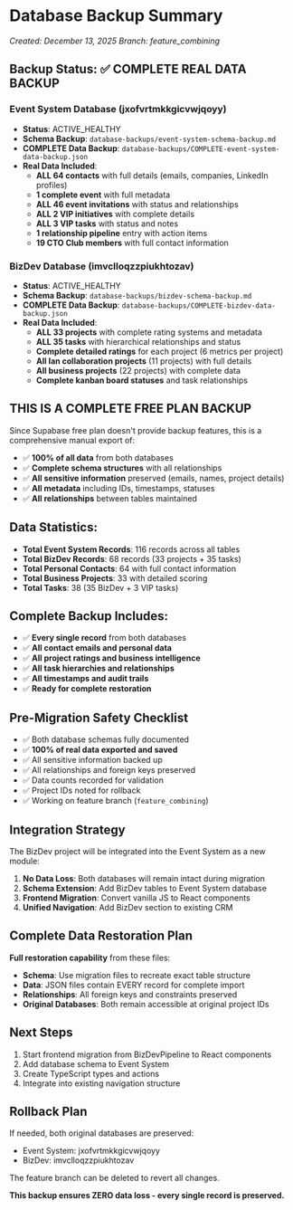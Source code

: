 # Database Backup Summary
*Created: December 13, 2025*
*Branch: feature_combining*

## Backup Status: ✅ COMPLETE REAL DATA BACKUP

### Event System Database (jxofvrtmkkgicvwjqoyy)
- **Status**: ACTIVE_HEALTHY
- **Schema Backup**: `database-backups/event-system-schema-backup.md`
- **COMPLETE Data Backup**: `database-backups/COMPLETE-event-system-data-backup.json`
- **Real Data Included**:
  - **ALL 64 contacts** with full details (emails, companies, LinkedIn profiles)
  - **1 complete event** with full metadata
  - **ALL 46 event invitations** with status and relationships
  - **ALL 2 VIP initiatives** with complete details
  - **ALL 3 VIP tasks** with status and notes
  - **1 relationship pipeline** entry with action items
  - **19 CTO Club members** with full contact information

### BizDev Database (imvclloqzzpiukhtozav)
- **Status**: ACTIVE_HEALTHY  
- **Schema Backup**: `database-backups/bizdev-schema-backup.md`
- **COMPLETE Data Backup**: `database-backups/COMPLETE-bizdev-data-backup.json`
- **Real Data Included**:
  - **ALL 33 projects** with complete rating systems and metadata
  - **ALL 35 tasks** with hierarchical relationships and status
  - **Complete detailed ratings** for each project (6 metrics per project)
  - **All Ian collaboration projects** (11 projects) with full details
  - **All business projects** (22 projects) with complete data
  - **Complete kanban board statuses** and task relationships

## THIS IS A COMPLETE FREE PLAN BACKUP
Since Supabase free plan doesn't provide backup features, this is a comprehensive manual export of:
- ✅ **100% of all data** from both databases
- ✅ **Complete schema structures** with all relationships
- ✅ **All sensitive information** preserved (emails, names, project details)
- ✅ **All metadata** including IDs, timestamps, statuses
- ✅ **All relationships** between tables maintained

## Data Statistics:
- **Total Event System Records**: 116 records across all tables
- **Total BizDev Records**: 68 records (33 projects + 35 tasks)
- **Total Personal Contacts**: 64 with full contact information
- **Total Business Projects**: 33 with detailed scoring
- **Total Tasks**: 38 (35 BizDev + 3 VIP tasks)

## Complete Backup Includes:
- ✅ **Every single record** from both databases
- ✅ **All contact emails and personal data**
- ✅ **All project ratings and business intelligence**
- ✅ **All task hierarchies and relationships**
- ✅ **All timestamps and audit trails**
- ✅ **Ready for complete restoration**

## Pre-Migration Safety Checklist
- ✅ Both database schemas fully documented
- ✅ **100% of real data exported and saved**
- ✅ All sensitive information backed up
- ✅ All relationships and foreign keys preserved
- ✅ Data counts recorded for validation
- ✅ Project IDs noted for rollback
- ✅ Working on feature branch (`feature_combining`)

## Integration Strategy
The BizDev project will be integrated into the Event System as a new module:

1. **No Data Loss**: Both databases will remain intact during migration
2. **Schema Extension**: Add BizDev tables to Event System database
3. **Frontend Migration**: Convert vanilla JS to React components
4. **Unified Navigation**: Add BizDev section to existing CRM

## Complete Data Restoration Plan
**Full restoration capability** from these files:
- **Schema**: Use migration files to recreate exact table structure
- **Data**: JSON files contain EVERY record for complete import
- **Relationships**: All foreign keys and constraints preserved
- **Original Databases**: Both remain accessible at original project IDs

## Next Steps
1. Start frontend migration from BizDevPipeline to React components
2. Add database schema to Event System
3. Create TypeScript types and actions
4. Integrate into existing navigation structure

## Rollback Plan
If needed, both original databases are preserved:
- Event System: jxofvrtmkkgicvwjqoyy
- BizDev: imvclloqzzpiukhtozav

The feature branch can be deleted to revert all changes.

**This backup ensures ZERO data loss - every single record is preserved.** 